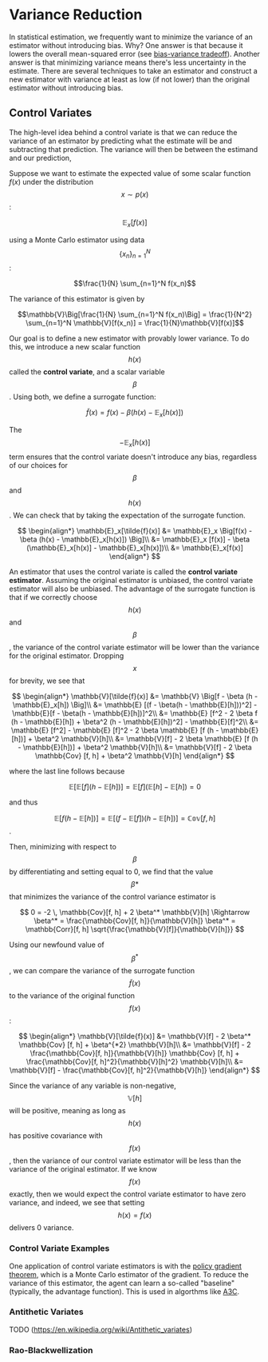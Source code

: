 # Variance Reduction

In statistical estimation, we frequently want to minimize the variance of an
estimator without introducing bias. Why? One answer is that because it lowers
the overall mean-squared error (see [bias-variance tradeoff](estimators.md#bias-variance-tradeoff)).
Another answer is that minimizing variance means there's less uncertainty in the estimate. 
There are several techniques to take an estimator and construct a new estimator 
with variance at least as low (if not lower) than the original estimator
without introducing bias.

## Control Variates

The high-level idea behind a control variate is that we can reduce the variance of
an estimator by predicting what the estimate will be and subtracting that prediction.
The variance will then be between the estimand and our prediction,


Suppose we want to estimate 
the expected value of some scalar function $f(x)$ under the distribution $$x \sim p(x)$$:

$$\mathbb{E}_x[f(x)]$$

using a Monte Carlo estimator using data $$\{x_n\}_{n=1}^N$$:

$$\frac{1}{N} \sum_{n=1}^N f(x_n)$$

The variance of this estimator is given by

$$\mathbb{V}\Big[\frac{1}{N} \sum_{n=1}^N f(x_n)\Big] = \frac{1}{N^2} \sum_{n=1}^N \mathbb{V}[f(x_n)] = \frac{1}{N}\mathbb{V}[f(x)]$$

Our goal is to define a new estimator with provably lower variance. To do this, we introduce
a new scalar function $$h(x)$$ called the __control variate__, and a scalar variable $$\beta$$.
Using both, we define a surrogate function:

$$\tilde{f}(x) = f(x) - \beta (h(x) - \mathbb{E}_x[h(x)])$$

The $$-\mathbb{E}_x[h(x)]$$ term ensures that the control variate
doesn't introduce any bias, regardless of our choices for $$\beta$$ and $$h(x)$$. We can check
that by taking the expectation of the surrogate function. 

$$
\begin{align*}
\mathbb{E}_x[\tilde{f}(x)]
&= \mathbb{E}_x \Big[f(x) - \beta (h(x) - \mathbb{E}_x[h(x)]) \Big]\\
&= \mathbb{E}_x [f(x)] - \beta (\mathbb{E}_x[h(x)] - \mathbb{E}_x[h(x)])\\
&= \mathbb{E}_x[f(x)]
\end{align*}
$$

An estimator that uses the control variate is called the __control variate estimator__.
Assuming the original estimator is unbiased, the control variate estimator will also be unbiased.
The advantage of the surrogate function is that if we correctly choose $$h(x)$$
and $$\beta$$, the variance of the control variate estimator will be lower than the variance 
for the original estimator. Dropping $$x$$ for brevity, we see that

$$
\begin{align*}
\mathbb{V}[\tilde{f}(x)]
&= \mathbb{V} \Big[f - \beta (h - \mathbb{E}_x[h]) \Big]\\
&= \mathbb{E} [(f - \beta(h - \mathbb{E}[h]))^2] - \mathbb{E}[f - \beta(h - \mathbb{E}[h])]^2\\
&= \mathbb{E} [f^2 - 2 \beta f (h - \mathbb{E}[h]) + \beta^2 (h - \mathbb{E}[h])^2] - \mathbb{E}[f]^2\\
&= \mathbb{E} [f^2] - \mathbb{E} [f]^2 - 2 \beta \mathbb{E} [f (h - \mathbb{E}[h])] + \beta^2 \mathbb{V}[h]\\
&= \mathbb{V}[f] - 2 \beta \mathbb{E} [f (h - \mathbb{E}[h])] + \beta^2 \mathbb{V}[h]\\
&= \mathbb{V}[f] - 2 \beta \mathbb{Cov} [f, h] + \beta^2 \mathbb{V}[h]
\end{align*}
$$

where the last line follows because

$$\mathbb{E} [\mathbb{E}[f] (h - \mathbb{E}[h])] =
\mathbb{E}[f] (\mathbb{E}[h] - \mathbb{E}[h]) = 0$$

and thus

$$\mathbb{E} [f (h - \mathbb{E}[h])] = \mathbb{E} [(f - \mathbb{E}[f]) (h - \mathbb{E}[h])] = \mathbb{Cov} [f, h]$$.


Then, minimizing with respect to $$\beta$$ by differentiating and setting equal to 0,
we find that the value $$\beta*$$ that minimizes the variance of the control variance estimator is

$$
0 = -2 \, \mathbb{Cov}[f, h] + 2 \beta^* \mathbb{V}[h] \Rightarrow \beta^* = \frac{\mathbb{Cov}[f, h]}{\mathbb{V}[h]}
\beta^* = \mathbb{Corr}[f, h] \sqrt{\frac{\mathbb{V}[f]}{\mathbb{V}[h]}}
$$

Using our newfound value of $$\beta^*$$, we can compare the variance of the surrogate
function $$\tilde{f}(x)$$ to the variance of the original function $$f(x)$$:

$$
\begin{align*}
\mathbb{V}[\tilde{f}(x)]
&= \mathbb{V}[f] - 2 \beta^* \mathbb{Cov} [f, h] + \beta^{*2} \mathbb{V}[h]\\
&= \mathbb{V}[f] - 2 \frac{\mathbb{Cov}[f, h]}{\mathbb{V}[h]} \mathbb{Cov} [f, h] + \frac{\mathbb{Cov}[f, h]^2}{\mathbb{V}[h]^2} \mathbb{V}[h]\\
&= \mathbb{V}[f] - \frac{\mathbb{Cov}[f, h]^2}{\mathbb{V}[h]}
\end{align*}
$$

Since the variance of any variable is non-negative, $$\mathbb{V}[h]$$
will be positive, meaning as long as $$h(x)$$ has positive covariance with $$f(x)$$, then the
variance of our control variate estimator will be less than the variance of the original
estimator. If we know $$f(x)$$ exactly, then we would expect the control variate estimator
to have zero variance, and indeed, we see that setting $$h(x) = f(x)$$ delivers 0 variance.

### Control Variate Examples 

One application of control variate estimators is with the 
[policy gradient theorem](../reinforcement_learning/policy_based/policy_gradient_theorem.md),
which is a Monte Carlo estimator of the gradient. To reduce the variance of this estimator,
the agent can learn a so-called "baseline" (typically, the advantage function). This
is used in algorthms like [A3C](../reinforcement_learning/actor_critic/).

### Antithetic Variates

TODO (https://en.wikipedia.org/wiki/Antithetic_variates)


### Rao-Blackwellization 